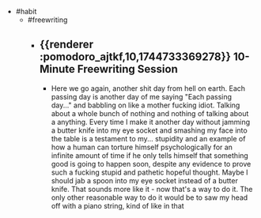 - #habit
	- #freewriting
		- ## {{renderer :pomodoro_ajtkf,10,1744733369278}} 10-Minute Freewriting Session
			- Here we go again, another shit day from hell on earth. Each passing day is another day of me saying "Each passing day..." and babbling on like a mother fucking idiot. Talking about a whole bunch of nothing and nothing of talking about a anything. Every time I make it another day without jamming a butter knife into my eye socket and smashing my face into the table is a testament to my... stupidity and an example of how a human can torture himself psychologically for an infinite amount of time if he only tells himself that something good is going to happen soon, despite any evidence to prove such a fucking stupid and pathetic hopeful thought. Maybe I should jab a spoon into my eye socket instead of a butter knife. That sounds more like it - now that's a way to do it. The only other reasonable way to do it would be to saw my head off with a piano string, kind of like in that